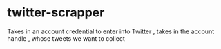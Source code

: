 # twitter-scrapper
Takes in an account credential to enter into Twitter , takes in the account handle , whose tweets we want to collect
